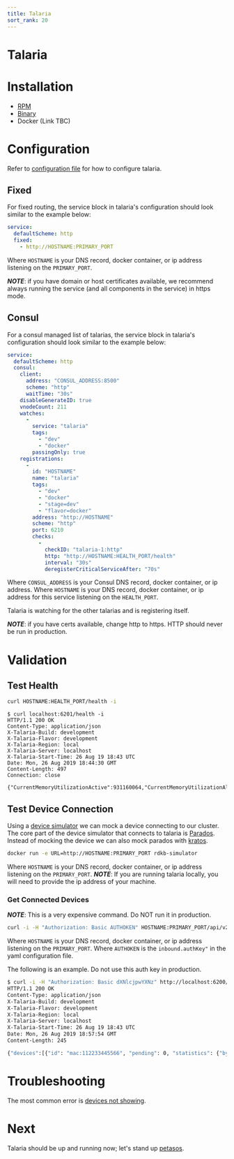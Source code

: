 ```yaml
---
title: Talaria
sort_rank: 20
---
```


# Talaria

# Installation
-   [RPM](https://xmidt.io/download/#talaria)
-   [Binary](https://xmidt.io/download/#talaria)
-   Docker (Link TBC)

# Configuration
Refer to [configuration file](https://github.com/xmidt-org/talaria/blob/master/talaria.yaml)
for how to configure talaria.

## Fixed
For fixed routing, the service block in talaria's configuration should look similar to the example below:

```yaml
service:
  defaultScheme: http
  fixed:
    - http://HOSTNAME:PRIMARY_PORT
```
Where `HOSTNAME` is your DNS record, docker container, or ip address listening on the
`PRIMARY_PORT`.

_**NOTE**_: if you have domain or host certificates available, we recommend
always running the service (and all components in the service) in https mode.

## Consul
For a consul managed list of talarias, the service block in talaria's configuration should look similar to the example below:

```yaml
service:
  defaultScheme: http
  consul:
    client:
      address: "CONSUL_ADDRESS:8500"
      scheme: "http"
      waitTime: "30s"
    disableGenerateID: true
    vnodeCount: 211
    watches:
      -
        service: "talaria"
        tags:
          - "dev"
          - "docker"
        passingOnly: true
    registrations:
      -
        id: "HOSTNAME"
        name: "talaria"
        tags:
          - "dev"
          - "docker"
          - "stage=dev"
          - "flavor=docker"
        address: "http://HOSTNAME"
        scheme: "http"
        port: 6210
        checks:
          -
            checkID: "talaria-1:http"
            http: "http://HOSTNAME:HEALTH_PORT/health"
            interval: "30s"
            deregisterCriticalServiceAfter: "70s"
```
Where `CONSUL_ADDRESS` is your Consul DNS record, docker container, or ip address.
Where `HOSTNAME` is your DNS record, docker container, or ip address for this service listening on the `HEALTH_PORT`.

Talaria is watching for the other talarias and is registering itself.

_**NOTE**_: if you have certs available, change http to https. HTTP should never
be run in production.

# Validation
## Test Health
```bash
curl HOSTNAME:HEALTH_PORT/health -i
```


```
$ curl localhost:6201/health -i
HTTP/1.1 200 OK
Content-Type: application/json
X-Talaria-Build: development
X-Talaria-Flavor: development
X-Talaria-Region: local
X-Talaria-Server: localhost
X-Talaria-Start-Time: 26 Aug 19 18:43 UTC
Date: Mon, 26 Aug 2019 18:44:30 GMT
Content-Length: 497
Connection: close

{"CurrentMemoryUtilizationActive":931160064,"CurrentMemoryUtilizationAlloc":2907696,"CurrentMemoryUtilizationHeapSys":66093056,"DeviceCount":0,"MaxMemoryUtilizationActive":931160064,"MaxMemoryUtilizationAlloc":3649496,"MaxMemoryUtilizationHeapSys":66125824,"TotalConnectionEvents":0,"TotalDisconnectionEvents":0,"TotalPingMessagesReceived":0,"TotalPongMessagesReceived":0,"TotalRequestsDenied":0,"TotalRequestsReceived":0,"TotalRequestsSuccessfullyServiced":0,"TotalWRPRequestResponseProcessed":0}
```

## Test Device Connection
Using a [device simulator](https://github.com/xmidt-org/xmidt/tree/master/simulator) we
can mock a device connecting to our cluster. The core part of the device simulator that
connects to talaria is [Parados](https://github.com/xmidt-org/parodus). Instead of
mocking the device we can also mock parados with [kratos](https://github.com/xmidt-org/kratos).

```bash
docker run -e URL=http://HOSTNAME:PRIMARY_PORT rdkb-simulator
```
Where `HOSTNAME` is your DNS record, docker container, or ip address listening on the 
`PRIMARY_PORT`.
_**NOTE**_: If you are running talaria locally, you will need to provide the ip
address of your machine.

### Get Connected Devices
_**NOTE**_: This is a very expensive command. Do NOT run it in production.

```bash
curl -i -H "Authorization: Basic AUTHOKEN" HOSTNAME:PRIMARY_PORT/api/v2/devices
```
Where `HOSTNAME` is your DNS record, docker container, or ip address listening on the
`PRIMARY_PORT`. Where `AUTHOKEN` is the `inbound.authKey"` in the yaml configuration file.

The following is an example. Do not use this auth key in production.

```bash
$ curl -i -H "Authorization: Basic dXNlcjpwYXNz" http://localhost:6200/api/v2/devices
HTTP/1.1 200 OK
Content-Type: application/json
X-Talaria-Build: development
X-Talaria-Flavor: development
X-Talaria-Region: local
X-Talaria-Server: localhost
X-Talaria-Start-Time: 26 Aug 19 18:43 UTC
Date: Mon, 26 Aug 2019 18:57:54 GMT
Content-Length: 245

{"devices":[{"id": "mac:112233445566", "pending": 0, "statistics": {"bytesSent": 0, "messagesSent": 0, "bytesReceived": 0, "messagesReceived": 0, "duplications": 0, "connectedAt": "2019-08-26T18:43:57.666272023Z", "upTime": "13m56.48957368s"}}]}
```

# Troubleshooting
The most common error is [devices not showing](/docs/operating/troubleshooting/#device-is-not-showing-up-in-cluster-talaria).

# Next
Talaria should be up and running now; let's stand up [petasos](/docs/operating/petasos).
